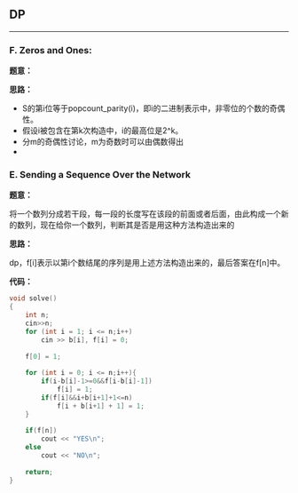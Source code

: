 ## DP

---

### F. Zeros and Ones:

**题意：**


**思路：**
*	S的第i位等于popcount_parity(i)，即i的二进制表示中，非零位的个数的奇偶性。
*	假设i被包含在第k次构造中，i的最高位是2^k。
*	分m的奇偶性讨论，m为奇数时可以由偶数得出
*	



### E. Sending a Sequence Over the Network

**题意：**

将一个数列分成若干段，每一段的长度写在该段的前面或者后面，由此构成一个新的数列，现在给你一个数列，判断其是否是用这种方法构造出来的

**思路：**

dp，f[i]表示以第i个数结尾的序列是用上述方法构造出来的，最后答案在f[n]中。

**代码：**

```c++
void solve()
{
    int n;
    cin>>n;
    for (int i = 1; i <= n;i++)
        cin >> b[i], f[i] = 0;
 
    f[0] = 1;
 
    for (int i = 0; i <= n;i++){
        if(i-b[i]-1>=0&&f[i-b[i]-1])
            f[i] = 1;
        if(f[i]&&i+b[i+1]+1<=n)
            f[i + b[i+1] + 1] = 1;
    }
 
    if(f[n])
        cout << "YES\n";
    else
        cout << "NO\n";
 
    return;
}
```

